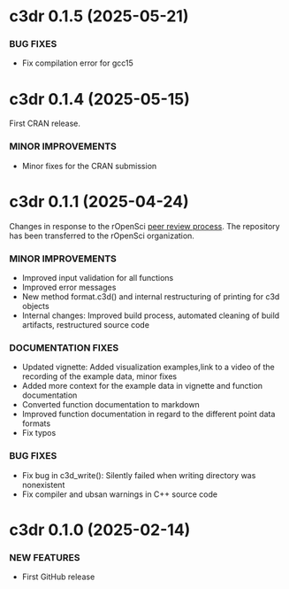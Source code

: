 c3dr 0.1.5 (2025-05-21)
===========================

### BUG FIXES

  * Fix compilation error for gcc15


c3dr 0.1.4 (2025-05-15)
===========================

First CRAN release.

### MINOR IMPROVEMENTS

  * Minor fixes for the CRAN submission

c3dr 0.1.1 (2025-04-24)
========================

Changes in response to the rOpenSci [peer review process](https://github.com/ropensci/software-review/issues/686).
The repository has been transferred to the rOpenSci organization.

### MINOR IMPROVEMENTS

  * Improved input validation for all functions
  * Improved error messages
  * New method format.c3d() and internal restructuring of printing for c3d objects
  * Internal changes: Improved build process, automated cleaning of build artifacts, restructured source code

### DOCUMENTATION FIXES

  * Updated vignette: Added visualization examples,link to a video of the recording of the example data, minor fixes
  * Added more context for the example data in vignette and function documentation
  * Converted function documentation to markdown
  * Improved function documentation in regard to the different point data formats
  * Fix typos

### BUG FIXES
  
  * Fix bug in c3d_write(): Silently failed when writing directory was nonexistent
  * Fix compiler and ubsan warnings in C++ source code

c3dr 0.1.0 (2025-02-14)
========================

### NEW FEATURES

  * First GitHub release

